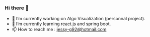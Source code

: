 ### Hi there 👋

- 🔭 I’m currently working on Algo Visualization (personnal project).
- 🌱 I’m currently learning react.js and spring boot.
- 📫 How to reach me : jessy-g92@hotmail.com


<!-- 
- 👯 I’m looking to collaborate on ...
- 🤔 I’m looking for help with ... 
- 💬 Ask me about ...
- 😄 Pronouns: ...
- ⚡ Fun fact: ...
-->
